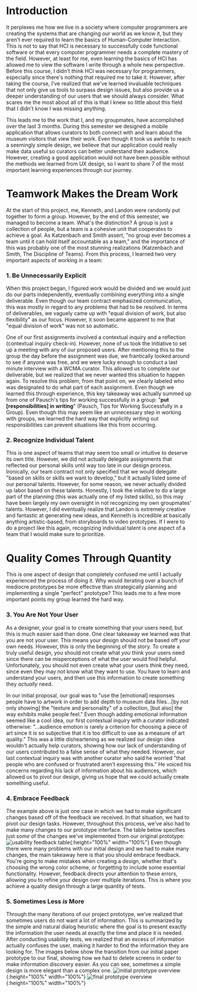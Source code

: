 # Introduction

It perplexes me how we live in a society where computer programmers are creating the systems that are changing our world as we know it, but they aren't ever required to learn the basics of Human-Computer Interaction. This is not to say that HCI is necessary to successfully code functional software or that every computer programmer needs a complete mastery of the field. However, at least for me, even learning the basics of HCI has allowed me to view the software I write through a whole new perspective. Before this course, I didn't think HCI was necessary for programmers, especially since there's nothing that required me to take it. However, after taking the course, I've realized that we've learned invaluable techniques that not only give us tools to surpass design issues, but also provide us a deeper understanding of our users that we should always consider. What scares me the most about all of this is that I knew so little about this field that I didn't know I was missing anything.
 
 
This leads me to the work that I, and my groupmates, have accomplished over the last 3 months. During this semester we designed a mobile application that allows curators to both connect with and learn about the museum visitors that view their work. Even though it took us awhile to reach a seemingly simple design, we believe that our application could really make data useful so curators can better understand their audience. However, creating a good application would not have been possible without the methods we learned from UX design, so I want to share 7 of the most important learning experiences through our journey.


# Teamwork Makes the Dream Work

At the start of this project, me, Kenneth, and Landon were randomly put together to form a group. However, by the end of this semester, we managed to become a team. What's the distinction? A group is just a collection of people, but a team is a cohesive unit that cooperates to achieve a goal. As Katzenbach and Smith assert, "no group ever becomes a team until it can hold itself accountable as a team," and the importance of this was probably one of the most stunning realizations (Katzenbach and Smith, The Discipline of Teams). From this process, I learned two very important aspects of working in a team:


### 1. Be Unnecessarily Explicit 

When this project began, I figured work would be divided and we would just do our parts independently, eventually combining everything into a single deliverable. Even though our team contract emphasized communication, this was mostly in regard to any problems that had to be resolved. In terms of deliverables, we vaguely came up with "equal division of work, but also flexibility" as our focus. However, it soon became apparent to me that "equal division of work" was not so automatic. 


One of our first assignments involved a contextual inquiry and a reflection (contextual inquiry check-in). However, none of us took the initiative to set up a meeting with any of our proposed users. After mentioning this to the group the day before the assignment was due, we frantically looked around to see if anyone was free, and we were lucky enough to conduct a last minute interview with a WCMA curator. This allowed us to complete our deliverable, but we realized that we never wanted this situation to happen again. To resolve this problem, from that point on, we clearly labeled who was designated to do what part of each assignment. Even though we learned this through experience, this key takeaway was actually summed up from one of Pausch's tips for working successfully in a group: "**put [responsibilities] in writing**" (Pausch, Tips for Working Successfully in a Group). Even though this may seem like an unnecessary step in working with groups, we learned the hard way that explicitly writing out responsibilities can prevent situations like this from occurring. 


### 2. Recognize Individual Talent

This is one aspect of teams that may seem too small or intuitive to deserve its own title. However, we did not actually delegate assignments that reflected our personal skills until way too late in our design process. Ironically, our team contract not only specified that we would delegate "based on skills or skills we want to develop," but it actually listed some of our personal talents. However, for some reason, we never actually divided up labor based on these talents. Honestly, I took the initiative to do a large part of the planning (this was actually one of my listed skills), so this may have been largely my own oversight in not recognizing my own groupmates' talents. However, I did eventually realize that Landon is extremely creative and fantastic at generating new ideas, and Kenneth is incredible at basically anything artistic-based, from storyboards to video prototypes. If I were to do a project like this again, recognizing individual talent is one aspect of a team that I would make sure to prioritize. 


# Quality Comes Through Quantity

This is one aspect of design that completely confused me until I actually experienced the process of doing it. Why would iterating over a bunch of mediocre prototypes be more effective than strategically planning and implementing a single "perfect" prototype? This leads me to a few more important points my group learned the hard way.
 
 
### 3. You Are Not Your User

As a designer, your goal is to create something that your users need, but this is much easier said than done. One clear takeaway we learned was that you are not your user. This means your design should not be based off your own needs. However, this is only the beginning of the story. To create a truly useful design, you should not create what _you_ think your users need since there can be misperceptions of what the user would find helpful. Unfortunately, you should not even create what your users _think_ they need, since even they may not know what they want to use. You have to learn and understand your users, and then use this information to create something they _actually_ need. 


In our initial proposal, our goal was to "use the [emotional] responses people have to artwork in order to add depth to museum data files…[by not only showing] the "texture and personality" of a collection, [but also] the way exhibits make people feel." Even though adding emotional information seemed like a cool idea, our first contextual inquiry with a curator indicated otherwise: "…audience emotion is rarely a criterion for choosing a piece of art since it is so subjective that it is too difficult to use as a measure of art quality." This was a little disheartening as we realized our design idea wouldn't actually help curators, showing how our lack of understanding of our users contributed to a false sense of what they needed. However, our last contextual inquiry was with another curator who said he worried "that people who are confused or frustrated aren’t expressing this." He voiced his concerns regarding his lack of information about his audiences, which allowed us to pivot our design, giving us hope that we could actually create something useful. 


### 4. Embrace Feedback

The example above is just one case in which we had to make significant changes based off of the feedback we received. In that situation, we had to pivot our design tasks. However, throughout this process, we've also had to make many changes to our prototype interface. The table below specifies just _some_ of the changes we've implemented from our original prototype:
![usability feedback table](/cla1.github.io/img/usability-feedback-table.png){:height="100%" width="100%"}
Even though there were many problems with our initial design and we had to make many changes, the main takeaway here is that you should embrace feedback. You're going to make mistakes when creating a design, whether that's choosing the wrong color scheme, or forgetting to include some essential functionality. However, feedback directs your attention to these errors, allowing you to refine your design over multiple iterations. This is where you achieve a quality design through a large quantity of tests. 


### 5. Sometimes Less _is_ More

Through the many iterations of our project prototype, we've realized that sometimes users do not want a lot of information. This is summarized by the simple and natural dialog heuristic where the goal is to present exactly the information the user needs at exactly the time and place it is needed. After conducting usability tests, we realized that an excess of information actually confuses the user, making it harder to find the information they are looking for. The images below show the transition from our initial paper prototype to our final, showing how we had to delete screens in order to make information discovery easier. As you can see, sometimes a simple design is more elegant than a complex one.
![initial prototype overview](/cla1.github.io/img/initial-overview.jpg){:height="100%" width="100%"}
![final prototype overview](/cla1.github.io/img/final-overview.JPG){:height="100%" width="100%"}








